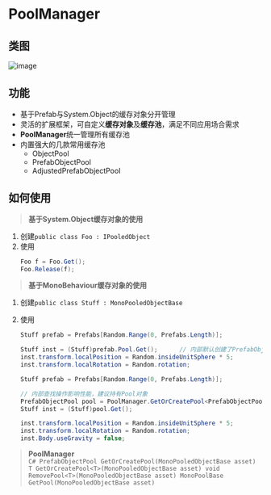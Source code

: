 # PoolManager


## 类图
![image](https://github.com/xukunn1226/PoolManager/blob/master/Images/20191011135925.png)


## 功能
- 基于Prefab与System.Object的缓存对象分开管理
- 灵活的扩展框架，可自定义**缓存对象**及**缓存池**，满足不同应用场合需求
- **PoolManager**统一管理所有缓存池
- 内置强大的几款常用缓存池
    - ObjectPool
    - PrefabObjectPool
    - AdjustedPrefabObjectPool

## 如何使用
> **基于System.Object缓存对象的使用**

1. 创建`public class Foo : IPooledObject`
2. 使用
    ```C#
    Foo f = Foo.Get();
    Foo.Release(f);
    ```

> **基于MonoBehaviour缓存对象的使用**

1. 创建`public class Stuff : MonoPooledObjectBase`
2. 使用
    ```C#
    Stuff prefab = Prefabs[Random.Range(0, Prefabs.Length)];

    Stuff inst = (Stuff)prefab.Pool.Get();      // 内部默认创建了PrefabObjectPool
    inst.transform.localPosition = Random.insideUnitSphere * 5;
    inst.transform.localRotation = Random.rotation;
    ```

    ```C#
    Stuff prefab = Prefabs[Random.Range(0, Prefabs.Length)];

    // 内部查找操作影响性能，建议持有Pool对象
    PrefabObjectPool pool = PoolManager.GetOrCreatePool<PrefabObjectPool>(prefab);
    Stuff inst = (Stuff)pool.Get();

    inst.transform.localPosition = Random.insideUnitSphere * 5;
    inst.transform.localRotation = Random.rotation;
    inst.Body.useGravity = false;
    ```
> **PoolManager**    
    ```C#
    PrefabObjectPool GetOrCreatePool(MonoPooledObjectBase asset)
    T GetOrCreatePool<T>(MonoPooledObjectBase asset)
    void RemovePool<T>(MonoPooledObjectBase asset)
    MonoPoolBase GetPool(MonoPooledObjectBase asset)
    ```
